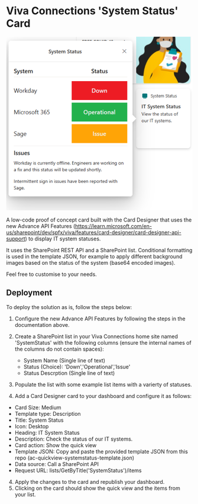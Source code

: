 # Viva Connections 'System Status' Card

![Screenshot of the System Status card](screenshot.png)

A low-code proof of concept card built with the Card Designer that uses the new Advance API Features (https://learn.microsoft.com/en-us/sharepoint/dev/spfx/viva/features/card-designer/card-designer-api-support) to display IT system statuses.

It uses the SharePoint REST API and a SharePoint list. Conditional formatting is used in the template JSON, for example to apply different background images based on the status of the system (base64 encoded images).

Feel free to customise to your needs.

## Deployment

To deploy the solution as is, follow the steps below:

1. Configure the new Advance API Features by following the steps in the documentation above.
2. Create a SharePoint list in your Viva Connections home site named 'SystemStatus' with the following columns (ensure the internal names of the columns do not contain spaces):

   - System Name (Single line of text)
   - Status (Choice): 'Down','Operational','Issue'
   - Status Descrption (Single line of text)

3. Populate the list with some example list items with a varierty of statuses.

4. Add a Card Designer card to your dashboard and configure it as follows:

- Card Size: Medium
- Template type: Description
- Title: System Status
- Icon: Desktop
- Heading: IT System Status
- Description: Check the status of our IT systems.
- Card action: Show the quick view
- Template JSON: Copy and paste the provided template JSON from this repo (ac-quickview-systemstatus-template.json)
- Data source: Call a SharePoint API
- Request URL: lists/GetByTitle('SystemStatus')/items

4. Apply the changes to the card and republish your dashboard.
5. Clicking on the card should show the quick view and the items from your list.
